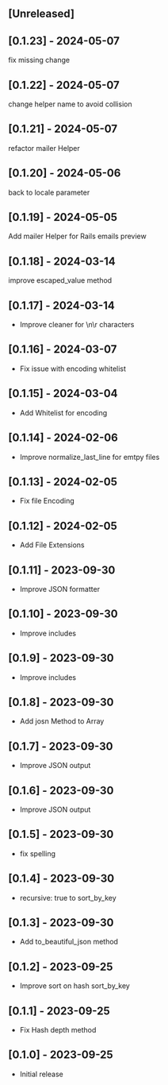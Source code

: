 ## [Unreleased]

## [0.1.23] - 2024-05-07

fix missing change

## [0.1.22] - 2024-05-07

change helper name to avoid collision

## [0.1.21] - 2024-05-07

refactor mailer Helper

## [0.1.20] - 2024-05-06

back to locale parameter

## [0.1.19] - 2024-05-05

Add mailer Helper for Rails emails preview

## [0.1.18] - 2024-03-14

improve escaped_value method

## [0.1.17] - 2024-03-14

- Improve cleaner for \n\r characters

## [0.1.16] - 2024-03-07

- Fix issue with encoding whitelist

## [0.1.15] - 2024-03-04

- Add Whitelist for encoding

## [0.1.14] - 2024-02-06

- Improve normalize_last_line for emtpy files

## [0.1.13] - 2024-02-05

- Fix file Encoding

## [0.1.12] - 2024-02-05

- Add File Extensions

## [0.1.11] - 2023-09-30

- Improve JSON formatter

## [0.1.10] - 2023-09-30

- Improve includes

## [0.1.9] - 2023-09-30

- Improve includes

## [0.1.8] - 2023-09-30

- Add josn Method to Array

## [0.1.7] - 2023-09-30

- Improve JSON output

## [0.1.6] - 2023-09-30

- Improve JSON output

## [0.1.5] - 2023-09-30

- fix spelling

## [0.1.4] - 2023-09-30

- recursive: true to sort_by_key

## [0.1.3] - 2023-09-30

- Add to_beautiful_json method

## [0.1.2] - 2023-09-25

- Improve sort on hash sort_by_key

## [0.1.1] - 2023-09-25

- Fix Hash depth method

## [0.1.0] - 2023-09-25

- Initial release
